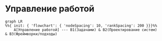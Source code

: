 # Управление работой

```mermaid
graph LR
%%{ init: { 'flowchart': { 'nodeSpacing': 10, 'rankSpacing': 200 }}}%%
    A[Управление работой] --- B1(Задачами) & B2(Проектирование систем) & B3(Фреймворки/подходы)
```
